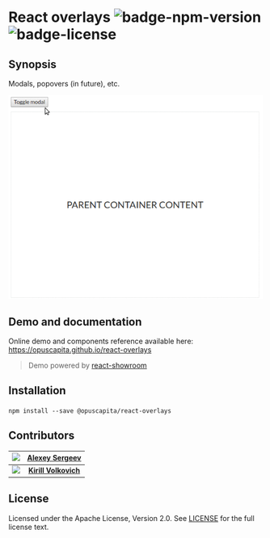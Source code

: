 # React overlays ![badge-npm-version](https://img.shields.io/npm/v/@opuscapita/react-overlays.svg) ![badge-license](https://img.shields.io/github/license/OpusCapita/react-overlays.svg)

## Synopsis

Modals, popovers (in future), etc.

![demo.gif](https://raw.githubusercontent.com/OpusCapita/react-overlays/master/demo.gif)

## Demo and documentation

Online demo and components reference available here: https://opuscapita.github.io/react-overlays

> Demo powered by [react-showroom](https://github.com/OpusCapita/react-showroom-client)

## Installation

`npm install --save @opuscapita/react-overlays`

## Contributors

| [<img src="https://avatars.githubusercontent.com/u/24603787?v=3" width="100px;"/>](https://github.com/asergeev-sc) | [**Alexey Sergeev**](https://github.com/asergeev-sc)     |
| :---: | :---: |
| [<img src="https://avatars.githubusercontent.com/u/24652543?v=3" width="100px;"/>](https://github.com/asergeev-sc) | [**Kirill Volkovich**](https://github.com/kvolkovich-sc) |

## License

Licensed under the Apache License, Version 2.0. See [LICENSE](./LICENSE) for the full license text.


